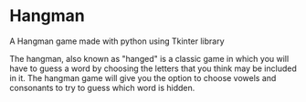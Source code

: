 # Hangman

A Hangman game made with python using Tkinter library

The hangman, also known as "hanged" is a classic game in which you will have to guess a word by choosing the letters that you think may be included in it. 
The hangman game will give you the option to choose vowels and consonants to try to guess which word is hidden.
